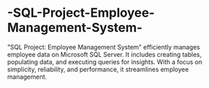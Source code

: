 # -SQL-Project-Employee-Management-System-
 "SQL Project: Employee Management System" efficiently manages employee data on Microsoft SQL Server. It includes creating tables, populating data, and executing queries for insights. With a focus on simplicity, reliability, and performance, it streamlines employee management.
